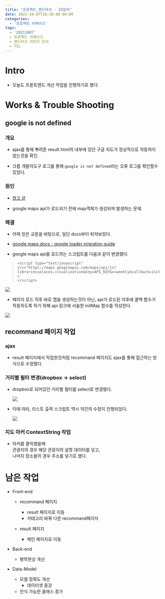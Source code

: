```yaml
---
title: "프로젝트_랜드마크 - 25일차"
date: 2021-10-07T18:30:00-04:00
categories:
  - '프로젝트 리메이크'
tags:
  - '20211007'
  - 프로젝트 리메이크
  - 랜드마크 이미지 인식
  - TIL
---
```



# Intro

* 오늘도 프론트엔드 개선 작업을 진행하기로 했다.


# Works & Trouble Shooting

## google is not defined

### 개요

* ajax를 통해 뿌려준 result.html의 내부에 있던 구글 지도가 정상적으로 작동하지 않는것을 확인.

* 크롬 개발자도구 로그를 통해 ```google is not defined```라는 오류 로그를 확인할수 있었다.

### 원인

* [참고 글](https://stackoverflow.com/questions/14184956/async-google-maps-api-v3-undefined-is-not-a-function/14185834#14185834)

* google maps api가 로드되기 전에 map객체가 생성되며 발생하는 문제.

### 해결

* 어제 얻은 교훈을 바탕으로, 일단 docs부터 뒤져보았다.

* [google maps docs - google loader migration guide](https://developers.google.com/maps/documentation/javascript/google-loader-migration?hl=en)

* google maps api를 로드하는 스크립트를 다음과 같이 변경했다.

> ```
> <script type="text/javascript" src="https://maps.googleapis.com/maps/api/js?libraries=places,visualization&key=API_KEY&v=weekly&callback=initMap" >
> </script>
> ```

<img src="https://1geraldine1.github.io/assets/images/Landmark/Day26/전후.PNG"/>

* 페이지 로드 직후 바로 맵을 생성하는것이 아닌, api가 로드된 이후에 콜백 함수가 작동하도록 하기 위해 api 링크에 서술한 initMap 함수를 작성한다.

<img src="https://1geraldine1.github.io/assets/images/Landmark/Day26/지도생성스크립트변경.PNG"/>


## recommand 페이지 작업

### ajax
* result 페이지에서 작업한것처럼 recommand 페이지도 ajax를 통해 접근하는 방식으로 수정했다.

### 거리별 필터 변경(dropbox -> select)

* dropbox로 되어있던 거리별 필터를 select로 변경했다.

  <img src="https://1geraldine1.github.io/assets/images/Landmark/Day26/filter_change.PNG"/>

* 이에 따라, 리스트 출력 스크립트 역시 약간의 수정이 진행되었다.

  <img src="https://1geraldine1.github.io/assets/images/Landmark/Day26/create_list.PNG"/>

### 지도 마커 ContextString 작업

* 마커를 클릭했을때  
  관광지의 경우 해당 관광지의 설명 데이터를 넣고,  
  나머지 장소들의 경우 주소를 넣기로 했다.



# 남은 작업

* Front-end
  * recommand 페이지
    * result 페이지로 이동
    * 카테고리 바꿔 다른 recommand페이지 

  * result 페이지
    * 메인 페이지로 이동

* Back-end
  * 병목현상 개선

* Data-Model
  * 모델 정확도 개선
    * 데이터셋 증강
  * 인식 가능한 클래스 증가





